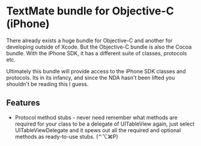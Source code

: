 # TextMate bundle for Objective-C (iPhone)

There already exists a huge bundle for Objective-C and another for developing outside of Xcode. But the Objective-C bundle is also the Cocoa bundle. With the iPhone SDK, it has a different suite of classes, protocols etc.

Ultimately this bundle will provide access to the iPhone SDK classes and protocols. Its in its infancy, and since the NDA hasn't been lifted you shouldn't be reading this I guess.

## Features

* Protocol method stubs - never need remember what methods are required for your class to be a delegate of UITableView again, just select UITableViewDelegate and it spews out all the required and optional methods as ready-to-use stubs. (⌃⌥⌘P)

